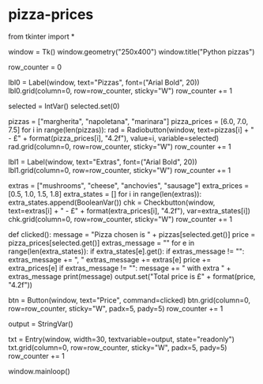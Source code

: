 # pizza-prices
from tkinter import *


window = Tk()
window.geometry("250x400")
window.title("Python pizzas")

row_counter = 0

lbl0 = Label(window, text="Pizzas", font=("Arial Bold", 20))
lbl0.grid(column=0, row=row_counter, sticky="W")
row_counter += 1

selected = IntVar()
selected.set(0)

pizzas = ["margherita", "napoletana", "marinara"]
pizza_prices = [6.0, 7.0, 7.5]
for i in range(len(pizzas)):
    rad = Radiobutton(window, text=pizzas[i] + " - £" + format(pizza_prices[i], "4.2f"), value=i, variable=selected)
    rad.grid(column=0, row=row_counter, sticky="W")
    row_counter += 1

lbl1 = Label(window, text="Extras", font=("Arial Bold", 20))
lbl1.grid(column=0, row=row_counter, sticky="W")
row_counter += 1

extras = ["mushrooms", "cheese", "anchovies", "sausage"]
extra_prices = [0.5, 1.0, 1.5, 1.8]
extra_states = []
for i in range(len(extras)):
    extra_states.append(BooleanVar())
    chk = Checkbutton(window, text=extras[i] + " - £" + format(extra_prices[i], "4.2f"), var=extra_states[i])
    chk.grid(column=0, row=row_counter, sticky="W")
    row_counter += 1


def clicked():
    message = "Pizza chosen is " + pizzas[selected.get()]
    price = pizza_prices[selected.get()]
    extras_message = ""
    for e in range(len(extra_states)):
        if extra_states[e].get():
            if extras_message != "":
                extras_message += ", "
            extras_message += extras[e]
            price += extra_prices[e]
    if extras_message != "":
        message += " with extra " + extras_message
    print(message)
    output.set("Total price is £" + format(price, "4.2f"))


btn = Button(window, text="Price", command=clicked)
btn.grid(column=0, row=row_counter, sticky="W", padx=5, pady=5)
row_counter += 1

output = StringVar()

txt = Entry(window, width=30, textvariable=output, state="readonly")
txt.grid(column=0, row=row_counter, sticky="W", padx=5, pady=5)
row_counter += 1

window.mainloop()
